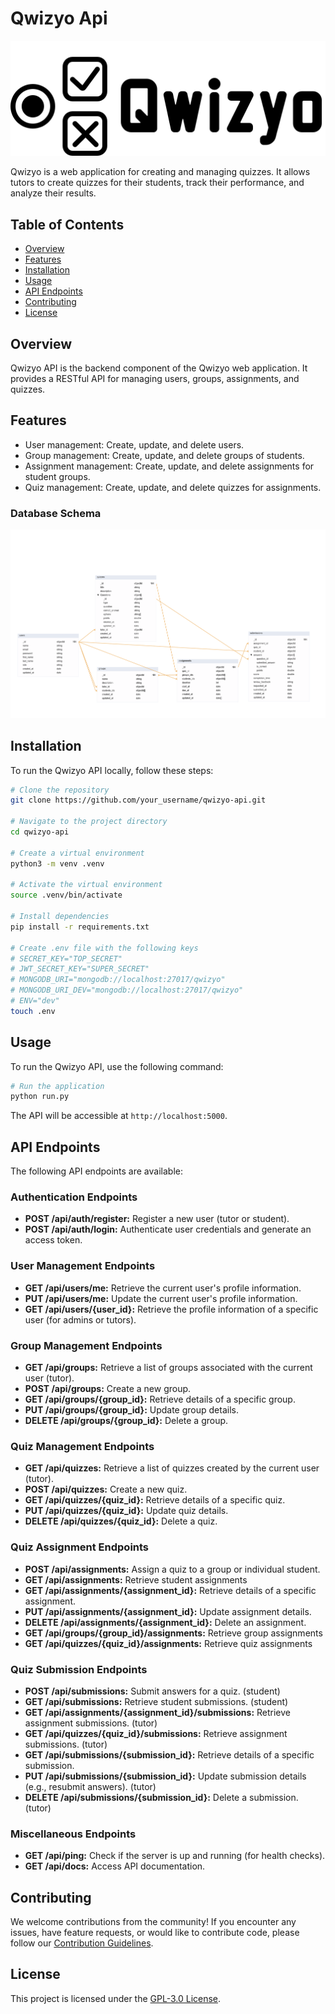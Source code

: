 # Qwizyo Api

![Logo](./documentation/Logo.svg)

Qwizyo is a web application for creating and managing quizzes. It allows tutors to create quizzes for their students, track their performance, and analyze their results.

## Table of Contents

- [Overview](#overview)
- [Features](#features)
- [Installation](#installation)
- [Usage](#usage)
- [API Endpoints](#api-endpoints)
- [Contributing](#contributing)
- [License](#license)

## Overview

Qwizyo API is the backend component of the Qwizyo web application. It provides a RESTful API for managing users, groups, assignments, and quizzes.

## Features

- User management: Create, update, and delete users.
- Group management: Create, update, and delete groups of students.
- Assignment management: Create, update, and delete assignments for student groups.
- Quiz management: Create, update, and delete quizzes for assignments.

### Database Schema

![Database Schema](./documentation/db_schema.png)

## Installation

To run the Qwizyo API locally, follow these steps:

```bash
# Clone the repository
git clone https://github.com/your_username/qwizyo-api.git

# Navigate to the project directory
cd qwizyo-api

# Create a virtual environment
python3 -m venv .venv

# Activate the virtual environment
source .venv/bin/activate

# Install dependencies
pip install -r requirements.txt

# Create .env file with the following keys
# SECRET_KEY="TOP_SECRET"
# JWT_SECRET_KEY="SUPER_SECRET"
# MONGODB_URI="mongodb://localhost:27017/qwizyo"
# MONGODB_URI_DEV="mongodb://localhost:27017/qwizyo"
# ENV="dev"
touch .env
```

## Usage

To run the Qwizyo API, use the following command:

```bash
# Run the application
python run.py
```

The API will be accessible at `http://localhost:5000`.

## API Endpoints

The following API endpoints are available:

### Authentication Endpoints

- **POST /api/auth/register:** Register a new user (tutor or student).
- **POST /api/auth/login:** Authenticate user credentials and generate an access token.

### User Management Endpoints

- **GET /api/users/me:** Retrieve the current user's profile information.
- **PUT /api/users/me:** Update the current user's profile information.
- **GET /api/users/{user_id}:** Retrieve the profile information of a specific user (for admins or tutors).

### Group Management Endpoints

- **GET /api/groups:** Retrieve a list of groups associated with the current user (tutor).
- **POST /api/groups:** Create a new group.
- **GET /api/groups/{group_id}:** Retrieve details of a specific group.
- **PUT /api/groups/{group_id}:** Update group details.
- **DELETE /api/groups/{group_id}:** Delete a group.

### Quiz Management Endpoints

- **GET /api/quizzes:** Retrieve a list of quizzes created by the current user (tutor).
- **POST /api/quizzes:** Create a new quiz.
- **GET /api/quizzes/{quiz_id}:** Retrieve details of a specific quiz.
- **PUT /api/quizzes/{quiz_id}:** Update quiz details.
- **DELETE /api/quizzes/{quiz_id}:** Delete a quiz.

### Quiz Assignment Endpoints

- **POST /api/assignments:** Assign a quiz to a group or individual student.
- **GET /api/assignments:** Retrieve student assignments
- **GET /api/assignments/{assignment_id}:** Retrieve details of a specific assignment.
- **PUT /api/assignments/{assignment_id}:** Update assignment details.
- **DELETE /api/assignments/{assignment_id}:** Delete an assignment.
- **GET /api/groups/{group_id}/assignments:** Retrieve group assignments
- **GET /api/quizzes/{quiz_id}/assignments:** Retrieve quiz assignments

### Quiz Submission Endpoints

- **POST /api/submissions:** Submit answers for a quiz. (student)
- **GET /api/submissions:** Retrieve student submissions. (student)
- **GET /api/assignments/{assignment_id}/submissions:** Retrieve assignment submissions. (tutor)
- **GET /api/quizzes/{quiz_id}/submissions:** Retrieve assignment submissions. (tutor)
- **GET /api/submissions/{submission_id}:** Retrieve details of a specific submission.
- **PUT /api/submissions/{submission_id}:** Update submission details (e.g., resubmit answers). (tutor)
- **DELETE /api/submissions/{submission_id}:** Delete a submission. (tutor)

### Miscellaneous Endpoints

- **GET /api/ping:** Check if the server is up and running (for health checks).
- **GET /api/docs:** Access API documentation.

## Contributing

We welcome contributions from the community! If you encounter any issues, have feature requests, or would like to contribute code, please follow our [Contribution Guidelines](link_to_contributing_guide).

## License

This project is licensed under the [GPL-3.0 License](LICENSE).
